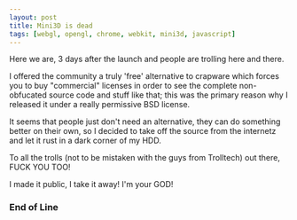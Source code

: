 ```yaml
--- 
layout: post
title: Mini3D is dead
tags: [webgl, opengl, chrome, webkit, mini3d, javascript]
---
```


Here we are, 3 days after the launch and people are trolling here and there.

I offered the community a truly 'free' alternative to crapware which forces you to buy "commercial"
licenses in order to see the complete non-obfucated source code and stuff like that; this was the primary reason
why I released it under a really permissive BSD license.

It seems that people just don't need an alternative, they can do something better on their own, so I decided
to take off the source from the internetz and let it rust in a dark corner of my HDD.

To all the trolls (not to be mistaken with the guys from Trolltech) out there, FUCK YOU TOO!

I made it public, I take it away! I'm your GOD!

### End of Line
